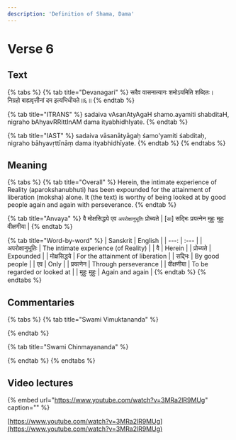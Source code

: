 ```yaml
---
description: 'Definition of Shama, Dama'
---
```


# Verse 6

## Text

{% tabs %}
{% tab title="Devanagari" %}
सदैव वासनात्यागः शमोऽयमिति शब्दितः।  
निग्रहो बाह्यवृत्तीनां दम इत्यभिधीयते॥६॥
{% endtab %}

{% tab title="ITRANS" %}
sadaiva vAsanAtyAgaH shamo.ayamiti shabditaH,  
nigraho bAhyavRRittInAM dama ityabhidhIyate.
{% endtab %}

{% tab title="IAST" %}
sadaiva vāsanātyāgaḥ śamo'yamiti śabditaḥ,  
nigraho bāhyavṛttīnāṃ dama ityabhidhīyate.
{% endtab %}
{% endtabs %}

## Meaning

{% tabs %}
{% tab title="Overall" %}
Herein, the intimate experience of Reality \(aparokshanubhuti\) has been expounded for the attainment of liberation \(moksha\) alone. It \(the text\) is worthy of being looked at by good people again and again with perseverance.
{% endtab %}

{% tab title="Anvaya" %}
वै मोक्षसिद्धये एव `अपरोक्षानुभूतिः` प्रोच्यते \| \[`सा`\] सद्भिः प्रयत्नेन मुहुः मुहुः वीक्षणीया \|
{% endtab %}

{% tab title="Word-by-word" %}
| Sanskrit | English |
| ---: | :--- |
| अपरोक्षानुभूतिः | The intimate experience \(of Reality\) |
| वै | Herein |
| प्रोच्यते | Expounded |
| मोक्षसिद्धये | For the attainment of liberation |
| सद्भिः | By good people |
| एव | Only |
| प्रयत्नेन | Through perseverance |
| वीक्षणीया | To be regarded or looked at |
| मुहुः मुहुः | Again and again |
{% endtab %}
{% endtabs %}

## Commentaries

{% tabs %}
{% tab title="Swami Vimuktananda" %}

{% endtab %}

{% tab title="Swami Chinmayananda" %}

{% endtab %}
{% endtabs %}

## Video lectures

{% embed url="https://www.youtube.com/watch?v=3MRa2lR9MUg" caption="" %}

[https://www.youtube.com/watch?v=3MRa2lR9MUg](https://www.youtube.com/watch?v=3MRa2lR9MUg)

